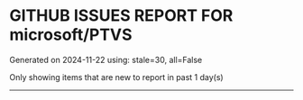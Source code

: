 
# GITHUB ISSUES REPORT FOR microsoft/PTVS


Generated on 2024-11-22 using: stale=30, all=False


Only showing items that are new to report in past 1 day(s)


---




















